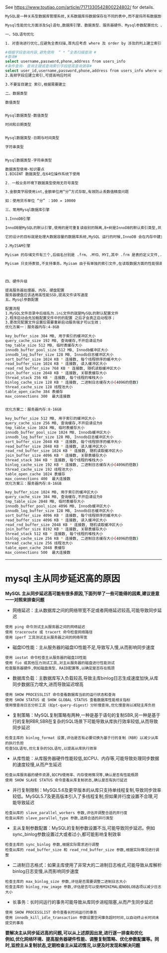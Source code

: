   See https://www.toutiao.com/article/7171330542800224802/  for details.

```bash
MySQL是一种关系型数据库管理系统,关系数据库将数据保存在不同的表中,而不是将所有数据放在一个大仓库内,这样就增加了速度并提高了灵活性。

Mysql性能优化方面涉及Sql语句,数据库引擎、数据类型、服务器硬件、Mysql参数配置优化 、读写分离、分库分表等方面。

一、SQL语句优化

1. 对查询进行优化,应避免全表扫描,首先应考虑 where 及 order by 涉及的列上建立索引

#根据字段查询内容,避免使用  “ * ”全表扫描查询 #
#查询#
select username,password,phone,address from users_info
#条件查询- 查询主键或查询索引字段提高查询效率#
select user_id,username,password,phone,address from users_info where user_id = '1000'
2.高频字段应建立索引,可提高响应时间

3.不要盲目建立 索引,根据需要建立

二、数据类型

数值类型


Mysql数据类型-数值类型

时间和日期类型


Mysql数据类型-日期与时间类型

字符串类型


Mysql数据类型-字符串类型

数据类型使用-知识要点
1.BIGINT 数据类型,在64位操作系统下使用

2. 一般业务环境下数据类型使用无符号类型

3.金额类字段使用int,金额单位用“分”方式存取,有效防止丢数值精度问题

如：使用货币单位 “分” ：100 = 10000

三、常用Mysql数据库引擎

1.InnoDB引擎

InnoDB是MySQL的默认引擎,使用的是可重复读级别的隔离,B+树是InnoDB的默认索引类型,并且支持事务和行锁,以及外键约束。

它的设计的目标就是处理大数据容量的数据库系统,MySQL 运行的时候,InnoDB 会在内存中建立缓冲池,用于缓冲数据和索引。但是InnoDB是不支持全文搜索,同时启动也比较的慢,它是不会保存表的行数的,所以当进行 selectcount(*) from table 指令的时候,需要进行扫描全表。由于锁的粒度小,写操作是不会锁定全表的,所以在并发度较高的场景下使用会提升效率的。

2.MyISAM引擎

Myisam 的存储文件有三个,后缀名分别是 .frm、.MYD、MYI,其中 .frm 是表的定义文件,.MYD 是数据文件,.MYI 是索引文件。

Myisam 只支持表锁,不支持事务。Myisam 由于有单独的索引文件,在读取数据方面的性能很高 。MyIASM 引擎是保存了表的行数,于是当进行 select count(*) from table 语句时,可以直接读取已经保存的值而不需要进行扫描全表。



四、硬件升级

提高服务器处理器、内存、硬盘配置
服务器硬盘应该选用高性能SSD,提高文件读写速度
五、Mysql参数配置

配置流程
1.MySQL文件目录中后缀名为.ini文件的就是MySQL的默认配置文件
2.程序启动会先加载配置文件中的的配置 之后才会真正启动程序；
3.更改完配置文件设置后需要重新启动服务端才可以生效；
优化方案一：服务器内存:4-8GB

key_buffer_size 384 MB, 用于索引的缓冲区大小
query_cache_size 192 MB, 查询缓存,不开启请设为0
tmp_table_size 512 MB, 临时表缓存大小
innodb_buffer_pool_size 512 MB, Innodb缓冲区大小
innodb_log_buffer_size 128 MB, Innodb日志缓冲区大小
sort_buffer_size 1024 KB * 连接数, 每个线程排序的缓冲大小
read_buffer_size 1024 KB * 连接数, 读入缓冲区大小
read_rnd_buffer_size 768 KB * 连接数, 随机读取缓冲区大小
join_buffer_size 2048 KB * 连接数, 关联表缓存大小
thread_stack 256 KB * 连接数, 每个线程的堆栈大小
binlog_cache_size 128 KB * 连接数, 二进制日志缓存大小(4096的倍数)
thread_cache_size 128 线程池大小
table_open_cache 384 表缓存
max_connections 300  最大连接数


优化方案二：服务器内存:8-16GB

key_buffer_size 512 MB, 用于索引的缓冲区大小
query_cache_size 256 MB, 查询缓存,不开启请设为0
tmp_table_size 1024 MB, 临时表缓存大小
innodb_buffer_pool_size 1024 MB, Innodb缓冲区大小
innodb_log_buffer_size 128 MB, Innodb日志缓冲区大小
sort_buffer_size 2048 KB * 连接数, 每个线程排序的缓冲大小
read_buffer_size 2048 KB * 连接数, 读入缓冲区大小
read_rnd_buffer_size 1024 KB * 连接数, 随机读取缓冲区大小
join_buffer_size 4096 KB * 连接数, 关联表缓存大小
thread_stack 384 KB * 连接数, 每个线程的堆栈大小
binlog_cache_size 192 KB * 连接数, 二进制日志缓存大小(4096的倍数)
thread_cache_size 192 线程池大小
table_open_cache 1024 表缓存
max_connections 400  最大连接数
优化方案三：服务器内存:8-16GB

key_buffer_size 1024 MB, 用于索引的缓冲区大小
query_cache_size 384 MB, 查询缓存,不开启请设为0
tmp_table_size 2048 MB, 临时表缓存大小
innodb_buffer_pool_size 4096 MB, Innodb缓冲区大小
innodb_log_buffer_size 128 MB, Innodb日志缓冲区大小
sort_buffer_size 4096 KB * 连接数, 每个线程排序的缓冲大小
read_buffer_size 4096 KB * 连接数, 读入缓冲区大小
read_rnd_buffer_size 2048 KB * 连接数, 随机读取缓冲区大小
join_buffer_size 8192 KB * 连接数, 关联表缓存大小
thread_stack 512 KB * 连接数, 每个线程的堆栈大小
binlog_cache_size 256 KB * 连接数, 二进制日志缓存大小(4096的倍数)
thread_cache_size 256 线程池大小
table_open_cache 2048 表缓存
max_connections 500  最大连接数
```

---
# mysql 主从同步延迟高的原因

**MySQL 主从同步延迟高可能有很多原因,下面列举了一些可能得的因素,建议是意一一对照来排查问题**

- 网络延迟：主从数据库之间的网络带宽不足或者网络延迟较高,可能导致同步延迟
```
使用 ping 命令测试主从服务器之间的网络延迟
使用 traceroute 或 tracert 命令检查网络路径
使用 iperf 工具测试主从服务器之间的网络带宽
```
- 磁盘IO性能：主从服务器的磁盘IO性能不足,导致写入慢,从而影响同步速度
```
使用 iostat 命令检查主从服务器的磁盘IO性能
使用 fio 或其他压力测试工具,对主从服务器的磁盘进行性能测试
检查服务器硬件,例如磁盘类型、RAID配置等,以确定是否存在瓶颈
```
- 数据库负载：主数据库写入负载较高,导致主库binlog日志生成速度加快,从库同步数据压力增大,进而导致延迟增高
```
使用 SHOW PROCESSLIST 命令查看数据库当前的运行状态和查询
使用 SHOW STATUS 或 SHOW GLOBAL STATUS 查看数据库性能相关指标
使用慢查询日志分析工具（如pt-query-digest）分析慢查询,优化慢查询以减轻主库负担
```
- 复制策略：MySQL复制策略有两种,一种是基于语句的复制SBR,另一种是基于行的复制RBR,SBR在复杂的SQL场景下可能导致从库执行效率较低,从而导致同步延迟
```
检查主库的 binlog_format 设置,评估是否有必要切换为基于行的复制（RBR）以减少从库的执行负担
检查SQL语句,优化复杂的SQL语句,以提高从库执行效率
```
- 从库性能：从库服务器硬件性能较低,如CPU、内存等,可能导致处理同步数据的速度较慢,从而产生延迟
```
检查从库服务器的硬件资源,如CPU使用率、内存使用情况等,确认是否有性能瓶颈
使用 SHOW SLAVE STATUS 命令查看从库复制状态,确认是否有执行延迟
```
- 并行复制限制：MySQL5.6及更早版本的从库只支持单线程复制,导致同步效率较低。MySQL5.7及更高版本引入了多线程复制,但如果并行度设置不合理,可能导致延迟
```
检查从库的 slave_parallel_workers 参数,评估并调整合适的并行度
检查从库的 slave_parallel_type 参数,选择合适的并行类型
```
- 主从复制参数配置：MySQL的复制参数设置不当,可能导致同步延迟。例如sync_binlog参数设置过大或者过小,都可能影响复制效率
```
检查主库的 sync_binlog 参数,根据实际需求进行调整
检查从库的 read_buffer_size 和 read_rnd_buffer_size 参数,根据实际情况进行调整
```
- 二进制日志格式：如果主库使用了非常大的二进制日志格式,可能导致从库解析binlog日志变慢,从而影响同步速度
```
检查主库的 max_binlog_size 参数,评估是否需要调整二进制日志大小
检查主库的 binlog_row_image 参数,评估是否可以使用MINIMAL或NOBLOB选项以减少日志大小
```
- 长事务：长时间运行的事务可能导致从库同步进程阻塞,从而产生同步延迟
```
使用 SHOW PROCESSLIST 命令查看长时间运行的事务
使用 innodb_kill_idle_transaction 参数设置空闲事务超时时间,以自动终止长时间未提交的事务
```
**要解决主从同步延迟高的问题,可以从上述原因出发,进行逐一排查和优化**  
**例如,优化网络环境、提高服务器硬件性能、调整复制策略、优化参数配置等。同时,监控主从复制状态,定期检查主从延迟情况,以便及时发现和解决问题**
